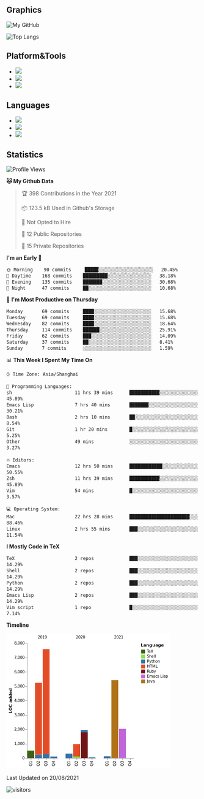 ## Graphics

![My GitHub](https://github-readme-stats.vercel.app/api?username=SteamedFish&count_private=true&show_icons=true&theme=buefy&include_all_commits=false)

![Top Langs](https://github-readme-stats.vercel.app/api/top-langs/?username=SteamedFish&theme=buefy&hide=ruby&count_private=true&show_icons=true&layout=compact)

## Platform&Tools

* [![](https://img.shields.io/badge/ArchLinux--purple?style=flat-square&logo=ArchLinux)](https://www.archlinux.org/)
* [![](https://img.shields.io/badge/Gentoo-testing-purple?style=flat-square&logo=Gentoo)](https://www.gentoo.org/)
* [![](https://img.shields.io/badge/Doom%20Emacs-28-blue?style=flat-square&logo=Gnu%20emacs&logoColor=white)](https://www.gnu.org/software/emacs/)

## Languages

* [![](https://img.shields.io/badge/-Python-3776AB?style=flat-square&logo=python&logoColor=white)](https://www.python.org/)
* [![](https://img.shields.io/badge/-Bash-00ADD8?style=flat-square&logo=Gnu-bash&logoColor=white)](https://www.gnu.org/software/bash/)
* [![](https://img.shields.io/badge/-Go-00ADD8?style=flat-square&logo=go&logoColor=white)](https://golang.org/)

## Statistics

<!--START_SECTION:waka-->
![Profile Views](http://img.shields.io/badge/Profile%20Views-7-blue)

**🐱 My Github Data** 

> 🏆 398 Contributions in the Year 2021
 > 
> 📦 123.5 kB Used in Github's Storage 
 > 
> 🚫 Not Opted to Hire
 > 
> 📜 12 Public Repositories 
 > 
> 🔑 15 Private Repositories  
 > 
**I'm an Early 🐤** 

```text
🌞 Morning    90 commits     █████░░░░░░░░░░░░░░░░░░░░   20.45% 
🌆 Daytime    168 commits    █████████░░░░░░░░░░░░░░░░   38.18% 
🌃 Evening    135 commits    ███████░░░░░░░░░░░░░░░░░░   30.68% 
🌙 Night      47 commits     ██░░░░░░░░░░░░░░░░░░░░░░░   10.68%

```
📅 **I'm Most Productive on Thursday** 

```text
Monday       69 commits     ████░░░░░░░░░░░░░░░░░░░░░   15.68% 
Tuesday      69 commits     ████░░░░░░░░░░░░░░░░░░░░░   15.68% 
Wednesday    82 commits     ████░░░░░░░░░░░░░░░░░░░░░   18.64% 
Thursday     114 commits    ██████░░░░░░░░░░░░░░░░░░░   25.91% 
Friday       62 commits     ███░░░░░░░░░░░░░░░░░░░░░░   14.09% 
Saturday     37 commits     ██░░░░░░░░░░░░░░░░░░░░░░░   8.41% 
Sunday       7 commits      ░░░░░░░░░░░░░░░░░░░░░░░░░   1.59%

```


📊 **This Week I Spent My Time On** 

```text
⌚︎ Time Zone: Asia/Shanghai

💬 Programming Languages: 
sh                       11 hrs 39 mins      ███████████░░░░░░░░░░░░░░   45.89% 
Emacs Lisp               7 hrs 40 mins       ███████░░░░░░░░░░░░░░░░░░   30.21% 
Bash                     2 hrs 10 mins       ██░░░░░░░░░░░░░░░░░░░░░░░   8.54% 
Git                      1 hr 20 mins        █░░░░░░░░░░░░░░░░░░░░░░░░   5.25% 
Other                    49 mins             ░░░░░░░░░░░░░░░░░░░░░░░░░   3.27%

🔥 Editors: 
Emacs                    12 hrs 50 mins      ████████████░░░░░░░░░░░░░   50.55% 
Zsh                      11 hrs 39 mins      ███████████░░░░░░░░░░░░░░   45.89% 
Vim                      54 mins             █░░░░░░░░░░░░░░░░░░░░░░░░   3.57%

💻 Operating System: 
Mac                      22 hrs 28 mins      ██████████████████████░░░   88.46% 
Linux                    2 hrs 55 mins       ███░░░░░░░░░░░░░░░░░░░░░░   11.54%

```

**I Mostly Code in TeX** 

```text
TeX                      2 repos             ███░░░░░░░░░░░░░░░░░░░░░░   14.29% 
Shell                    2 repos             ███░░░░░░░░░░░░░░░░░░░░░░   14.29% 
Python                   2 repos             ███░░░░░░░░░░░░░░░░░░░░░░   14.29% 
Emacs Lisp               2 repos             ███░░░░░░░░░░░░░░░░░░░░░░   14.29% 
Vim script               1 repo              █░░░░░░░░░░░░░░░░░░░░░░░░   7.14%

```


**Timeline**

![Chart not found](https://raw.githubusercontent.com/SteamedFish/SteamedFish/master/charts/bar_graph.png) 


 Last Updated on 20/08/2021
<!--END_SECTION:waka-->

![visitors](https://visitor-badge.laobi.icu/badge?page_id=SteamedFish.SteamedFish)
